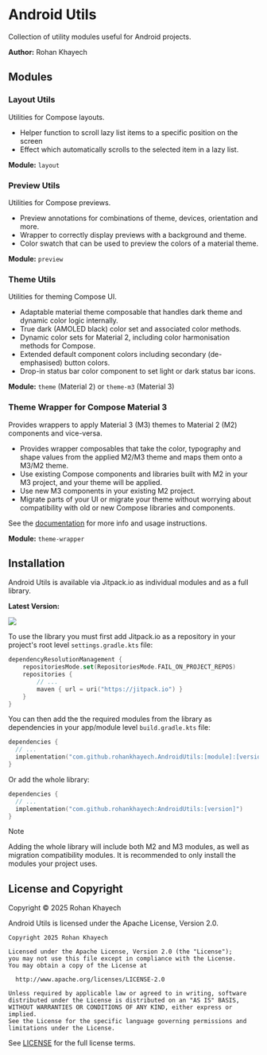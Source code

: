 # Android Utils
Collection of utility modules useful for Android projects.

**Author:** Rohan Khayech

## Modules

### Layout Utils
Utilities for Compose layouts.
- Helper function to scroll lazy list items to a specific position on the screen
- Effect which automatically scrolls to the selected item in a lazy list.

**Module:** `layout`

### Preview Utils
Utilities for Compose previews.
- Preview annotations for combinations of theme, devices, orientation and more.
- Wrapper to correctly display previews with a background and theme.
- Color swatch that can be used to preview the colors of a material theme.

**Module:** `preview`

### Theme Utils
Utilities for theming Compose UI.
- Adaptable material theme composable that handles dark theme and dynamic color logic internally.
- True dark (AMOLED black) color set and associated color methods.
- Dynamic color sets for Material 2, including color harmonisation methods for Compose.
- Extended default component colors including secondary (de-emphasised) button colors.
- Drop-in status bar color component to set light or dark status bar icons.

**Module:** `theme` (Material 2) or `theme-m3` (Material 3)

### Theme Wrapper for Compose Material 3
Provides wrappers to apply Material 3 (M3) themes to Material 2 (M2) components and vice-versa.
- Provides wrapper composables that take the color, typography and shape values from the applied M2/M3 theme and maps them onto a M3/M2 theme.
- Use existing Compose components and libraries built with M2 in your M3 project, and your theme will be applied.
- Use new M3 components in your existing M2 project.
- Migrate parts of your UI or migrate your theme without worrying about compatibility with old or new Compose libraries and components.

See the [documentation](/theme-wrapper/README.md) for more info and usage instructions.

**Module:** `theme-wrapper`

## Installation 
Android Utils is available via Jitpack.io as individual modules and as a full library.

**Latest Version:**

[![](https://jitpack.io/v/rohankhayech/AndroidUtils.svg)](https://jitpack.io/#rohankhayech/AndroidUtils)

To use the library you must first add Jitpack.io as a repository in your project's root level `settings.gradle.kts` file:
```kotlin
dependencyResolutionManagement {
	repositoriesMode.set(RepositoriesMode.FAIL_ON_PROJECT_REPOS)
	repositories {
		// ...
		maven { url = uri("https://jitpack.io") }
	}
}
```

You can then add the the required modules from the library as dependencies in your app/module level `build.gradle.kts` file:
```kotlin
dependencies {
  // ...
  implementation("com.github.rohankhayech.AndroidUtils:[module]:[version]")
}
```

Or add the whole library:
```kotlin
dependencies {
  // ...
  implementation("com.github.rohankhayech:AndroidUtils:[version]")
}
```
> [!NOTE]
> Adding the whole library will include both M2 and M3 modules, as well as migration compatibility modules. It is recommended to only install the modules your project uses.

## License and Copyright

Copyright © 2025 Rohan Khayech

Android Utils is licensed under the Apache License, Version 2.0.

```
Copyright 2025 Rohan Khayech

Licensed under the Apache License, Version 2.0 (the "License");
you may not use this file except in compliance with the License.
You may obtain a copy of the License at

  http://www.apache.org/licenses/LICENSE-2.0

Unless required by applicable law or agreed to in writing, software
distributed under the License is distributed on an "AS IS" BASIS,
WITHOUT WARRANTIES OR CONDITIONS OF ANY KIND, either express or implied.
See the License for the specific language governing permissions and
limitations under the License.
```

See [LICENSE](LICENSE) for the full license terms.
